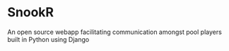 # SnookR
An open source webapp facilitating communication amongst pool players built in Python using Django
